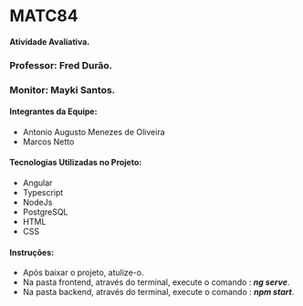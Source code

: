 # MATC84
#### Atividade Avaliativa.

### Professor: Fred Durão.
### Monitor: Mayki Santos.

#### Integrantes da Equipe:
 - Antonio Augusto Menezes de Oliveira
 - Marcos Netto

#### Tecnologias Utilizadas no Projeto:
- Angular
- Typescript
- NodeJs
- PostgreSQL
- HTML
- CSS

#### Instruções:
- Após baixar o projeto, atulize-o.
- Na pasta frontend, através do terminal, execute o comando : ***ng serve***.
- Na pasta backend, através do terminal, execute o comando : ***npm start***.
